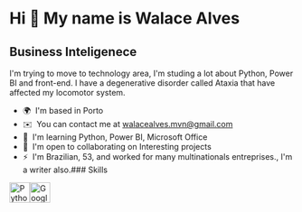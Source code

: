 Hi 👋 My name is Walace Alves
=============================

Business Inteligenece
----------------------

I'm trying to move to technology area, I'm studing a lot about Python, Power BI and front-end. I have a degenerative disorder called Ataxia that have affected my locomotor system.

*   🌍  I'm based in Porto
*   ✉️  You can contact me at [walacealves.mvn@gmail.com](mailto:walacealves.mvn@gmail.com)
*   🧠  I'm learning Python, Power BI, Microsoft Office
*   🤝  I'm open to collaborating on Interesting projects
*   ⚡  I'm Brazilian, 53, and worked for many multinationals entreprises., I'm a writer also.### Skills 
<p align="left">
<a href="https://www.python.org/" target="_blank" rel="noreferrer"><img src="https://raw.githubusercontent.com/danielcranney/readme-generator/main/public/icons/skills/python-colored.svg" width="36" height="36" alt="Python" /></a><a href="https://cloud.google.com/" target="_blank" rel="noreferrer"><img src="https://raw.githubusercontent.com/danielcranney/readme-generator/main/public/icons/skills/googlecloud-colored.svg" width="36" height="36" alt="Google Cloud" /></a>
                    </p>
            
